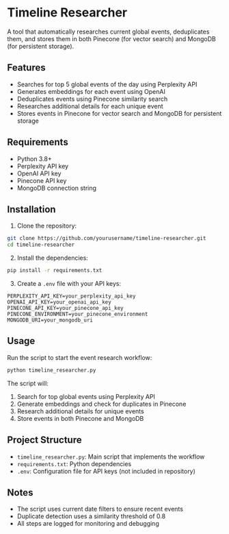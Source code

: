 # Timeline Researcher

A tool that automatically researches current global events, deduplicates them, and stores them in both Pinecone (for vector search) and MongoDB (for persistent storage).

## Features

- Searches for top 5 global events of the day using Perplexity API
- Generates embeddings for each event using OpenAI
- Deduplicates events using Pinecone similarity search
- Researches additional details for each unique event
- Stores events in Pinecone for vector search and MongoDB for persistent storage

## Requirements

- Python 3.8+
- Perplexity API key
- OpenAI API key
- Pinecone API key
- MongoDB connection string

## Installation

1. Clone the repository:
```bash
git clone https://github.com/yourusername/timeline-researcher.git
cd timeline-researcher
```

2. Install the dependencies:
```bash
pip install -r requirements.txt
```

3. Create a `.env` file with your API keys:
```
PERPLEXITY_API_KEY=your_perplexity_api_key
OPENAI_API_KEY=your_openai_api_key
PINECONE_API_KEY=your_pinecone_api_key
PINECONE_ENVIRONMENT=your_pinecone_environment
MONGODB_URI=your_mongodb_uri
```

## Usage

Run the script to start the event research workflow:

```bash
python timeline_researcher.py
```

The script will:
1. Search for top global events using Perplexity API
2. Generate embeddings and check for duplicates in Pinecone
3. Research additional details for unique events
4. Store events in both Pinecone and MongoDB

## Project Structure

- `timeline_researcher.py`: Main script that implements the workflow
- `requirements.txt`: Python dependencies
- `.env`: Configuration file for API keys (not included in repository)

## Notes

- The script uses current date filters to ensure recent events
- Duplicate detection uses a similarity threshold of 0.8
- All steps are logged for monitoring and debugging 